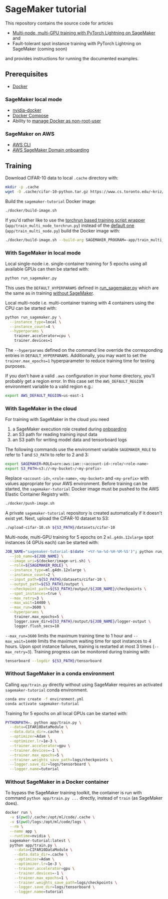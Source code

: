 # SageMaker tutorial

This repository contains the source code for articles 

- [Multi-node, multi-GPU training with PyTorch Lightning on SageMaker](https://krasserm.github.io/2022/01/21/sagemaker-multi-node/) and 
- Fault-tolerant spot instance training with PyTorch Lightning on SageMaker (coming soon)

and provides instructions for running the documented examples.

## Prerequisites

- [Docker](https://docs.docker.com/engine/install/)

### SageMaker local mode

- [nvidia-docker](https://github.com/NVIDIA/nvidia-docker)
- [Docker Compose](https://docs.docker.com/compose/install/)
- Ability to [manage Docker as non-root-user](https://docs.docker.com/engine/install/linux-postinstall/#manage-docker-as-a-non-root-user)

### SageMaker on AWS

- [AWS CLI](https://docs.aws.amazon.com/cli/latest/userguide/getting-started-install.html)
- [AWS SageMaker Domain onboarding](https://docs.aws.amazon.com/sagemaker/latest/dg/onboard-quick-start.html)

## Training

Download CIFAR-10 data to local `.cache` directory with:

```bash
mkdir -p .cache
wget -O .cache/cifar-10-python.tar.gz https://www.cs.toronto.edu/~kriz/cifar-10-python.tar.gz
```

Build the `sagemaker-tutorial` Docker image:

```bash
./docker/build-image.sh
```

If you'd rather like to use the [torchrun based training script wrapper](app/train_multi_node_torchrun.py) 
(`app/train_multi_node_torchrun.py`) instead of the [default one](app/train_multi_node.py)
(`app/train_multi_node.py`) build the Docker image with:

```bash
./docker/build-image.sh --build-arg SAGEMAKER_PROGRAM=-app/train_multi_node_torchrun.py
```

### With SageMaker in local mode

Local single-node i.e. single-container training for 5 epochs using all available GPUs can then be started with:

```bash
python run_sagemaker.py
```

This uses the `DEFAULT_HYPERPARAMS` defined in [run_sagemaker.py](run_sagemaker.py) which are the same as in training
[without SageMaker](#without-sagemaker). 

Local multi-node i.e. multi-container training with 4 containers using the CPU can be started with:  

```bash
python run_sagemaker.py \
  --instance_type=local \
  --instance_count=4 \
  --hyperparams \
    trainer.accelerator=cpu \
    trainer.devices=1
```

The `--hyperparams` defined on the command line override the corresponding entries in `DEFAULT_HYPERPARAMS`. Additionally, 
you may want to set the `trainer.max_epochs=1` hyperparameter to reduce training time for testing purposes. 

If you don't have a valid `.aws` configuration in your home directory, you'll probably get a region error. In this case
set the `AWS_DEFAULT_REGION` environment variable to a valid region e.g.:

```bash
export AWS_DEFAULT_REGION=us-east-1
```

### With SageMaker in the cloud

For training with SageMaker in the cloud you need

1. a SageMaker execution role created during [onboarding](https://docs.aws.amazon.com/sagemaker/latest/dg/onboard-quick-start.html)
2. an S3 path for reading training input data 
3. an S3 path for writing model data and tensorboard logs

The following commands use the environment variable `SAGEMAKER_ROLE` to refer to 1 and `S3_PATH` to refer to 2 and 3:

```bash
export SAGEMAKER=ROLE=arn:aws:iam::<account-id>:role/<role-name>
export S3_PATH=s3://<my-bucket>/<my-prefix>
```

Replace `<account-id>`, `<role-name>`, `<my-bucket>` and `<my-prefix>` with values appropriate for your AWS environment. 
Before training can be started, the `sagemaker-tutorial` Docker image must be pushed to the AWS Elastic Container 
Registry with:

```bash
./docker/push-image.sh
```

A private `sagemaker-tutorial` repository is created automatically if it doesn't exist yet. Next, upload the CIFAR-10 
dataset to S3:

```bash
./upload-cifar-10.sh ${S3_PATH}/datasets/cifar-10
```

Multi-node, multi-GPU training for 5 epochs on 2 `ml.g4dn.12xlarge` spot instances (4 GPUs each) can be started with:

```bash
JOB_NAME="sagemaker-tutorial-$(date '+%Y-%m-%d-%H-%M-%S')"; python run_sagemaker.py \
  --job_name=${JOB_NAME} \
  --image_uri=$(docker/image-uri.sh) \
  --role=${SAGEMAKER_ROLE} \
  --instance_type=ml.g4dn.12xlarge \
  --instance_count=2 \
  --input_path=${S3_PATH}/datasets/cifar-10 \
  --output_path=${S3_PATH}/output \
  --checkpoint_path=${S3_PATH}/output/${JOB_NAME}/checkpoints \
  --spot_instances=true \
  --max_retry=3 \
  --max_wait=14400 \
  --max_run=3600 \
  --hyperparams \
    trainer.max_epochs=5 \
    logger.save_dir=${S3_PATH}/output/${JOB_NAME}/logger-output \
    logger.flush_secs=10
```

`--max_run=3600` limits the maximum training time to 1 hour and `--max_wait=14400` limits the maximum waiting time for 
spot instances to 4 hours. Upon spot instance failures, training is restarted at most 3 times (`--max_retry=3`). Training
progress can be monitored during training with:

```bash
tensorboard --logdir ${S3_PATH}/tensorboard
```

### Without SageMaker in a conda environment

Calling `app/train.py` directly without using SageMaker requires an activated `sagemaker-tutorial` conda environment.

```bash
conda env create -f environment.yml
conda activate sagemaker-tutorial
```

Training for 5 epochs on all local GPUs can be started with:

```bash
PYTHONPATH=. python app/train.py \
  --data=CIFAR10DataModule \
  --data.data_dir=.cache \
  --optimizer=Adam \
  --optimizer.lr=1e-3 \
  --trainer.accelerator=gpu \
  --trainer.devices=-1 \
  --trainer.max_epochs=5 \
  --trainer.weights_save_path=logs/checkpoints \
  --logger.save_dir=logs/tensorboard \
  --logger.name=tutorial
```

### Without SageMaker in a Docker container 

To bypass the SageMaker training toolkit, the container is run with command `python app/train.py ...` directly, instead
of `train` (as SageMaker does).

```bash
docker run \
  -v $(pwd)/.cache:/opt/ml/code/.cache \
  -v $(pwd)/logs:/opt/ml/code/logs \
  --rm \
  --name app \
  --runtime=nvidia \
  sagemaker-tutorial:latest \
  python app/train.py \
    --data=CIFAR10DataModule \
    --data.data_dir=.cache \
    --optimizer=Adam \
    --optimizer.lr=1e-3 \
    --trainer.accelerator=gpu \
    --trainer.devices=-1 \
    --trainer.max_epochs=1 \
    --trainer.weights_save_path=logs/checkpoints \
    --logger.save_dir=logs/tensorboard \
    --logger.name=tutorial
```
